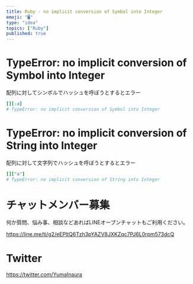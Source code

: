 ```yaml
---
title: Ruby - no implicit conversion of Symbol into Integer 
emoji: "🖥"
type: "idea"
topics: ["Ruby"]
published: true
---
```


# TypeError: no implicit conversion of Symbol into Integer

配列に対してシンボルでハッシュを呼ぼうとするとエラー

```rb
[][:a]
# TypeError: no implicit conversion of Symbol into Integer
```

# TypeError: no implicit conversion of String into Integer

配列に対して文字列でハッシュを呼ぼうとするとエラー

```rb
[]["a"]
# TypeError: no implicit conversion of String into Integer
```


# チャットメンバー募集


何か質問、悩み事、相談などあればLINEオープンチャットもご利用ください。

https://line.me/ti/g2/eEPltQ6Tzh3pYAZV8JXKZqc7PJ6L0rpm573dcQ


# Twitter

https://twitter.com/YumaInaura

